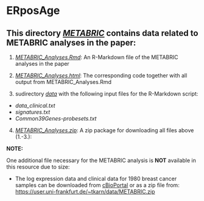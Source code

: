 # ERposAge

## This directory [*METABRIC*](https://github.com/tkarn/ERposAge/blob/master/METABRIC/) contains data related to METABRIC analyses in the paper:


1. [*METABRIC_Analyses.Rmd*](https://github.com/tkarn/ERposAge/blob/master/METABRIC/METABRIC_Analyses.Rmd):  An R-Markdown file of the METABRIC analyses in the paper

2. [*METABRIC_Analyses.html*](https://github.com/tkarn/ERposAge/blob/master/METABRIC/METABRIC_Analyses.html):  The corresponding code together with all output from METABRIC_Analyses.Rmd

3. sudirectory [*data*](https://github.com/tkarn/ERposAge/blob/master/METABRIC/data/) with the following input files for the R-Markdown script:
 - *data_clinical.txt*
 - *signatures.txt*
 - *Common39Genes-probesets.txt*

4. [*METABRIC_Analyses.zip*](https://github.com/tkarn/ERposAge/blob/master/METABRIC/METABRIC_Analyses.zip): A zip package for downloading all files above (1.-3.): 

**NOTE:**

One additional file necessary for the METABRIC analysis is **NOT** available in this resource due to size:

- The log expression data and clinical data for 1980 breast cancer samples can be downloaded from [cBioPortal](https://www.cbioportal.org/study/summary?id=brca_metabric) or as a zip file from:
https://user.uni-frankfurt.de/~tkarn/data/METABRIC.zip

 
